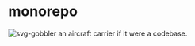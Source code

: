 # monorepo
![svg-gobbler](https://github.com/user-attachments/assets/de2f5172-3d23-4e2c-b722-46a5dcf22b93)
an aircraft carrier if it were a codebase.


